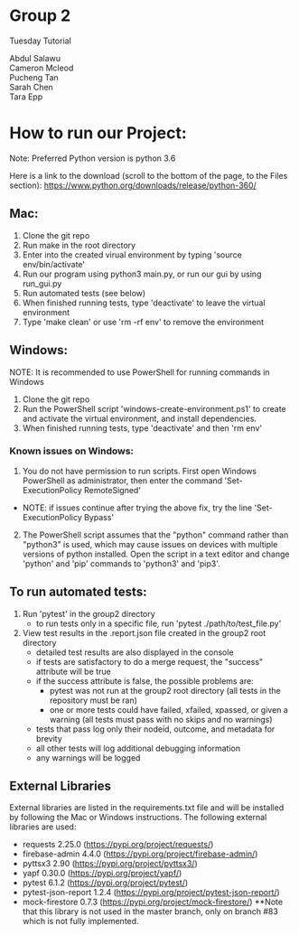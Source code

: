    
# Group 2

Tuesday Tutorial

Abdul Salawu  
Cameron Mcleod  
Pucheng Tan  
Sarah Chen  
Tara Epp  


# How to run our Project:

Note: Preferred Python version is python 3.6

Here is a link to the download (scroll to the bottom of the page, to the Files section): https://www.python.org/downloads/release/python-360/

## Mac:

1. Clone the git repo
2. Run make in the root directory
3. Enter into the created virual environment by typing 'source env/bin/activate'
4. Run our program using python3 main.py, or run our gui by using run_gui.py
5. Run automated tests (see below)
6. When finished running tests, type 'deactivate' to leave the virtual environment
7. Type 'make clean' or use 'rm -rf env' to remove the environment

## Windows:

NOTE: It is recommended to use PowerShell for running commands in Windows

1. Clone the git repo
2. Run the PowerShell script 'windows-create-environment.ps1' to create and activate the virtual environment, and install dependencies.
3. When finished running tests, type 'deactivate' and then 'rm env'

### Known issues on Windows:

1. You do not have permission to run scripts. First open Windows PowerShell as administrator, then enter the command 'Set-ExecutionPolicy RemoteSigned'
- NOTE: if issues continue after trying the above fix, try the line 'Set-ExecutionPolicy Bypass'
2. The PowerShell script assumes that the "python" command rather than "python3" is used, which may cause issues on devices with multiple versions of python installed. Open the script in a text editor and change 'python' and 'pip' commands to 'python3' and 'pip3'.

## To run automated tests:
1. Run 'pytest' in the group2 directory
   - to run tests only in a specific file, run 'pytest ./path/to/test_file.py'
2. View test results in the .report.json file created in the group2 root directory
   - detailed test results are also displayed in the console
   - if tests are satisfactory to do a merge request, the "success" attribute will be true
   - if the success attribute is false, the possible problems are:
     - pytest was not run at the group2 root directory (all tests in the repository must be ran)
     - one or more tests could have failed, xfailed, xpassed, or given a warning (all tests must pass with no skips and no warnings)
   - tests that pass log only their nodeid, outcome, and metadata for brevity
   - all other tests will log additional debugging information
   - any warnings will be logged


## External Libraries
External libraries are listed in the requirements.txt file and will be installed by following the Mac or Windows instructions.
The following external libraries are used:
* requests 2.25.0 (https://pypi.org/project/requests/)
* firebase-admin 4.4.0 (https://pypi.org/project/firebase-admin/)
* pyttsx3 2.90 (https://pypi.org/project/pyttsx3/)
* yapf 0.30.0 (https://pypi.org/project/yapf/)
* pytest 6.1.2 (https://pypi.org/project/pytest/) 
* pytest-json-report 1.2.4 (https://pypi.org/project/pytest-json-report/)
* mock-firestore 0.7.3 (https://pypi.org/project/mock-firestore/) **Note that this library is not used in the master branch, only on branch #83 which is not fully implemented.

